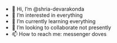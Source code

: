 - 👋 Hi, I’m @shria-devarakonda
- 👀 I’m interested in everything
- 🌱 I’m currently learning everything
- 💞️ I’m looking to collaborate not presently
- 📫 How to reach me: messenger doves

<!---
shria-devarakonda/shria-devarakonda is a ✨ special ✨ repository because its `README.md` (this file) appears on your GitHub profile.
You can click the Preview link to take a look at your changes.
--->
